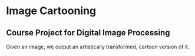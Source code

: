 # Image Cartooning

## Course Project for Digital Image Processing

Given an image, we output an artistically transformed, cartoon version of it. 